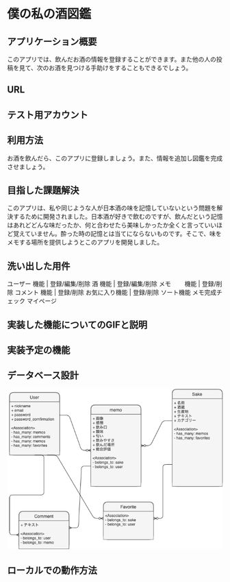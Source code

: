 # 僕の私の酒図鑑

## アプリケーション概要
  このアプリでは、飲んだお酒の情報を登録することができます。また他の人の投稿を見て、次のお酒を見つける手助けをすることもできるでしょう。

## URL

## テスト用アカウント

## 利用方法
  お酒を飲んだら、このアプリに登録しましょう。また、情報を追加し図鑑を完成させましょう。
## 目指した課題解決
  このアプリは、私や同じような人が日本酒の味を記憶していないという問題を解決するために開発されました。日本酒が好きで飲むのですが、飲んだという記憶はあれどどんな味だったか、何と合わせたら美味しかったか全くと言っていいほど覚えていません。酔った時の記憶とは当てにならないものです。そこで、味をメモする場所を提供しようとこのアプリを開発しました。

## 洗い出した用件
  ユーザー  機能 | 登録/編集/削除
  酒       機能 | 登録/編集/削除
  メモ　　  機能 | 登録/削除
  コメント  機能 | 登録/削除
  お気に入り機能 | 登録/削除
  ソート機能
  メモ完成チェック
  マイページ

## 実装した機能についてのGIFと説明

## 実装予定の機能

## データベース設計
  ![image](sake-zukan.png)
## ローカルでの動作方法